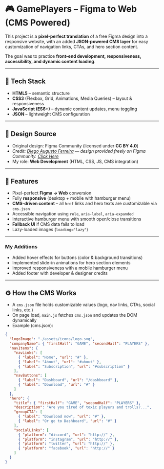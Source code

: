 # 🎮 GamePlayers – Figma to Web (CMS Powered)

This project is a **pixel-perfect translation** of a free Figma design into a responsive website, with an added **JSON-powered CMS layer** for easy customization of navigation links, CTAs, and hero section content.  

The goal was to practice **front-end development, responsiveness, accessibility, and dynamic content loading**.

---

## 🚀 Tech Stack
- **HTML5** – semantic structure  
- **CSS3** (Flexbox, Grid, Animations, Media Queries) – layout & responsiveness  
- **JavaScript (ES6+)** – dynamic content updates, menu toggling  
- **JSON** – lightweight CMS configuration  

---

## 🎨 Design Source
- Original design: Figma Community (licensed under **CC BY 4.0**)  
- *Credit: [Diego Augusto Ferreira](https://www.figma.com/@dia) — design provided freely on Figma Community.* *[Click Here](https://www.figma.com/community/file/1201037092339951411/gameplayers-landing-page)*
- My role: **Web Development** (HTML, CSS, JS, CMS integration)  

---

## 📱 Features
- Pixel-perfect **Figma → Web** conversion  
- Fully **responsive** (desktop + mobile with hamburger menu)  
- **CMS-driven content** – all `href` links and hero texts are customizable via `cms.json`  
- Accessible navigation using `role`, `aria-label`, `aria-expanded`  
- Interactive hamburger menu with smooth open/close transitions  
- **Fallback UI** if CMS data fails to load  
- Lazy-loaded images (`loading="lazy"`)  

---

### My Additions
- Added hover effects for buttons (color & background transitions)  
- Implemented slide-in animations for hero section elements  
- Improved responsiveness with a mobile hamburger menu  
- Added footer with developer & designer credits  

---

## ⚙️ How the CMS Works
- A `cms.json` file holds customizable values (logo, nav links, CTAs, social links, etc.)  
- On page load, `main.js` fetches `cms.json` and updates the DOM dynamically  
- Example (cms.json):
```json
{
  "logoImage": "./assets/icons/logo.svg",
  "companyName": { "firstHalf": "GAME", "secondHalf": "PLAYERS" },
  "navItems": {
    "navLinks": [
      { "label": "Home", "url": "#" },
      { "label": "About", "url": "#about" },
      { "label": "Subscription", "url": "#subscription" }
    ],
    "navButtons": [
      { "label": "Dashboard", "url": "/dashboard" },
      { "label": "Download", "url": "#" }
    ]
  },
  "hero": {
    "title": { "firstHalf": "GAME", "secondHalf": "PLAYERS" },
    "description": "Are you tired of toxic players and trolls?...",
    "groupCTA": [
      { "label": "Download now", "url": "#" },
      { "label": "Or go to Dashboard", "url": "#" }
    ],
    "socialLinks": [
      { "platform": "discord", "url": "http://" },
      { "platform": "instagram", "url": "http://" },
      { "platform": "twitter", "url": "http://" },
      { "platform": "facebook", "url": "http://" }
    ]
  }
}